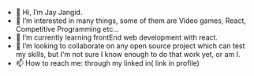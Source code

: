 - 👋 Hi, I’m Jay Jangid.
- 👀 I’m interested in many things, some of them are Video games, React, Competitive Programming etc...
- 🌱 I’m currently learning frontEnd web development with react.
- 💞️ I’m looking to collaborate on any open source project which can test my skills, but I'm not sure I know enough to do that work yet, or am I.
- 📫 How to reach me: through my linked in( link in profile)

<!---
jangidjay/jangidjay is a ✨ special ✨ repository because its `README.md` (this file) appears on your GitHub profile.
You can click the Preview link to take a look at your changes.
--->
